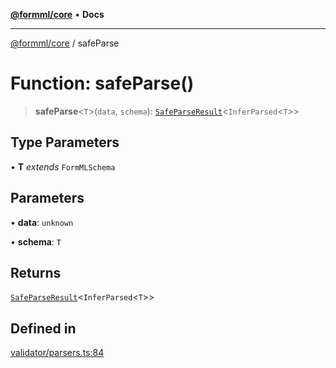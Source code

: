 [**@formml/core**](../README.md) • **Docs**

---

[@formml/core](../globals.md) / safeParse

# Function: safeParse()

> **safeParse**\<`T`\>(`data`, `schema`): [`SafeParseResult`](../type-aliases/SafeParseResult.md)\<`InferParsed`\<`T`\>\>

## Type Parameters

• **T** _extends_ `FormMLSchema`

## Parameters

• **data**: `unknown`

• **schema**: `T`

## Returns

[`SafeParseResult`](../type-aliases/SafeParseResult.md)\<`InferParsed`\<`T`\>\>

## Defined in

[validator/parsers.ts:84](https://github.com/formml/formml/blob/0935699dc984f24409f889758853e111ec082a60/packages/core/src/validator/parsers.ts#L84)
